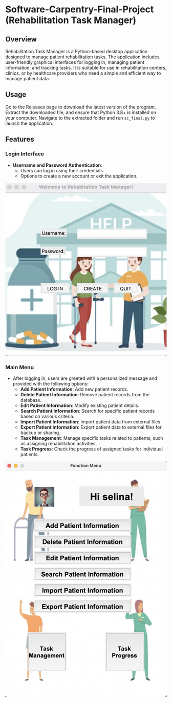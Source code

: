 # Software-Carpentry-Final-Project (Rehabilitation Task Manager)

## Overview
Rehabilitation Task Manager is a Python-based desktop application designed to manage patient rehabilitation tasks. The application includes user-friendly graphical interfaces for logging in, managing patient information, and tracking tasks. It is suitable for use in rehabilitation centers, clinics, or by healthcare providers who need a simple and efficient way to manage patient data.

## Usage
Go to the Releases page to download the latest version of the program. Extract the downloaded file, and ensure that Python 3.8+ is installed on your computer. Navigate to the extracted folder and run `sc_final.py` to launch the application.

## Features

### Login Interface
- **Username and Password Authentication**:
  - Users can log in using their credentials.
  - Options to create a new account or exit the application.
  
![Login Interface](logininterface.jpg)

### Main Menu
- After logging in, users are greeted with a personalized message and provided with the following options:
  - **Add Patient Information**: Add new patient records.
  - **Delete Patient Information**: Remove patient records from the database.
  - **Edit Patient Information**: Modify existing patient details.
  - **Search Patient Information**: Search for specific patient records based on various criteria.
  - **Import Patient Information**: Import patient data from external files.
  - **Export Patient Information**: Export patient data to external files for backup or sharing.
  - **Task Management**: Manage specific tasks related to patients, such as assigning rehabilitation activities.
  - **Task Progress**: Check the progress of assigned tasks for individual patients.

![Main Manu](mainmanu.jpg)
